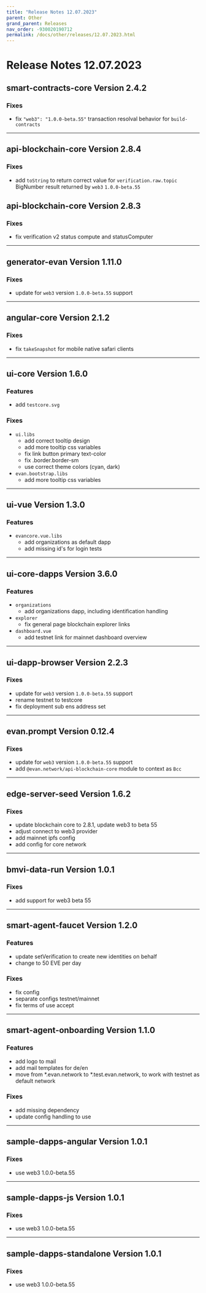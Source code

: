 ```yaml
---
title: "Release Notes 12.07.2023"
parent: Other
grand_parent: Releases
nav_order: -930020190712
permalink: /docs/other/releases/12.07.2023.html
---
```


# Release Notes 12.07.2023

## smart-contracts-core Version 2.4.2
### Fixes
- fix `"web3": "1.0.0-beta.55"` transaction resolval behavior for `build-contracts`

-------------

## api-blockchain-core Version 2.8.4
### Fixes
- add `toString` to return correct value for `verification.raw.topic` BigNumber result returned by `web3` `1.0.0-beta.55` 

## api-blockchain-core Version 2.8.3
### Fixes
- fix verification v2 status compute and statusComputer

-------------

## generator-evan Version 1.11.0
### Fixes
- update for `web3` version `1.0.0-beta.55` support

-------------

## angular-core Version 2.1.2
### Fixes
- fix `takeSnapshot` for mobile native safari clients 

-------------

## ui-core Version 1.6.0
### Features
- add `testcore.svg`

### Fixes
- `ui.libs`
  - add correct tooltip design
  - add more tooltip css variables
  - fix link button primary text-color
  - fix .border.border-sm
  - use correct theme colors (cyan, dark)
- `evan.bootstrap.libs`
  - add more tooltip css variables

-------------

## ui-vue Version 1.3.0
### Features
- `evancore.vue.libs`
  - add organizations as default dapp
  - add missing id's for login tests

-------------

## ui-core-dapps Version 3.6.0
### Features
- `organizations`
  - add organizations dapp, including identification handling
- `explorer`
  - fix general page blockchain explorer links
- `dashboard.vue`
  - add testnet link for mainnet dashboard overview

-------------

## ui-dapp-browser Version 2.2.3
### Fixes
- update for `web3` version `1.0.0-beta.55` support
- rename testnet to testcore
- fix deployment sub ens address set

-------------

## evan.prompt Version 0.12.4
### Fixes
- update for `web3` version `1.0.0-beta.55` support
- add `@evan.network/api-blockchain-core` module to context as `Bcc`

-------------

## edge-server-seed Version 1.6.2
### Fixes
- update blockchain core to 2.8.1, update web3 to beta 55
- adjust connect to web3 provider
- add mainnet ipfs config
- add config for core network

-------------

## bmvi-data-run Version 1.0.1
### Fixes
- add support for web3 beta 55

-------------

## smart-agent-faucet Version 1.2.0
### Features
- update setVerification to create new identities on behalf
- change to 50 EVE per day

### Fixes
- fix config
- separate configs testnet/mainnet
- fix terms of use accept

-------------

## smart-agent-onboarding Version 1.1.0
### Features
- add logo to mail
- add mail templates for de/en
- move from *.evan.network to *.test.evan.network, to work with testnet as default network

### Fixes
- add missing dependency
- update config handling to use

-------------

## sample-dapps-angular Version 1.0.1
### Fixes
- use web3 1.0.0-beta.55

-------------

## sample-dapps-js Version 1.0.1
### Fixes
- use web3 1.0.0-beta.55

-------------

## sample-dapps-standalone Version 1.0.1
### Fixes
- use web3 1.0.0-beta.55
